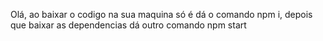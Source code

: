Olá, ao baixar o codigo na sua maquina só é dá o comando npm i,  depois que baixar as dependencias dá outro comando npm start
